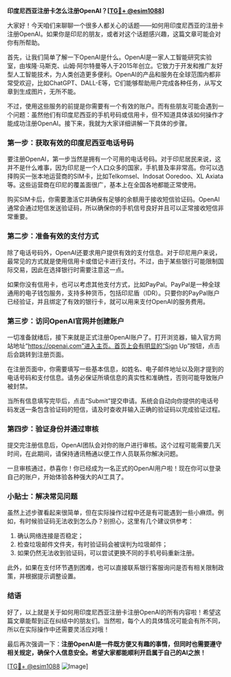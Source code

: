 **印度尼西亚注册卡怎么注册OpenAI？[[TG💪+ @esim1088](https://t.me/s/esim1088)]**

大家好！今天咱们来聊聊一个很多人都关心的话题——如何用印度尼西亚的注册卡注册OpenAI。如果你是印尼的朋友，或者对这个话题感兴趣，这篇文章可能会对你有所帮助。

首先，让我们简单了解一下OpenAI是什么。OpenAI是一家人工智能研究实验室，由埃隆·马斯克、山姆·阿尔特曼等人于2015年创立。它致力于开发和推广友好型人工智能技术，为人类创造更多便利。OpenAI的产品和服务在全球范围内都非常受欢迎，比如ChatGPT、DALL-E等，它们能够帮助用户完成各种任务，从写文章到生成图片，无所不能。

不过，使用这些服务的前提是你需要有一个有效的账户。而有些朋友可能会遇到一个问题：虽然他们有印度尼西亚的手机号码或信用卡，但不知道具体该如何操作才能成功注册OpenAI。接下来，我就为大家详细讲解一下具体的步骤。

### 第一步：获取有效的印度尼西亚电话号码

要注册OpenAI，第一步当然是拥有一个可用的电话号码。对于印尼居民来说，这并不是什么难事，因为印尼是一个人口众多的国家，手机普及率非常高。你可以选择购买一张本地运营商的SIM卡，比如Telkomsel、Indosat Ooredoo、XL Axiata等。这些运营商在印尼的覆盖面很广，基本上在全国各地都能正常使用。

购买SIM卡后，你需要激活它并确保有足够的余额用于接收短信验证码。OpenAI通常会通过短信发送验证码，所以确保你的手机信号良好并且可以正常接收短信非常重要。

### 第二步：准备有效的支付方式

除了电话号码外，OpenAI还要求用户提供有效的支付信息。对于印尼用户来说，最常见的方式就是使用信用卡或借记卡进行支付。不过，由于某些银行可能限制国际交易，因此在选择银行时需要注意这一点。

如果你没有信用卡，也可以考虑其他支付方式，比如PayPal。PayPal是一种全球通用的电子钱包服务，支持多种货币，包括印尼盾（IDR）。只要你的PayPal账户已经验证，并且绑定了有效的银行卡，就可以用来支付OpenAI的服务费用。

### 第三步：访问OpenAI官网并创建账户

一切准备就绪后，接下来就是正式注册OpenAI账户了。打开浏览器，输入官方网站地址“https://openai.com”进入主页。首页上会有明显的“Sign Up”按钮，点击后会跳转到注册页面。

在注册页面中，你需要填写一些基本信息，如姓名、电子邮件地址以及刚才提到的电话号码和支付信息。请务必保证所填信息的真实性和准确性，否则可能导致账户被封禁。

当所有信息填写完毕后，点击“Submit”提交申请。系统会自动向你提供的电话号码发送一条包含验证码的短信，请及时查收并输入正确的验证码以完成验证过程。

### 第四步：验证身份并通过审核

提交完注册信息后，OpenAI团队会对你的账户进行审核。这个过程可能需要几天时间，在此期间，请保持通讯畅通以便工作人员联系你解决问题。

一旦审核通过，恭喜你！你已经成为一名正式的OpenAI用户啦！现在你可以登录自己的账户，开始体验各种强大的AI工具了。

### 小贴士：解决常见问题

虽然上述步骤看起来很简单，但在实际操作过程中还是有可能遇到一些小麻烦。例如，有时候验证码无法收到怎么办？别担心，这里有几个建议供参考：

1. 确认网络连接是否稳定；
2. 检查垃圾邮件文件夹，有时验证码会被误判为垃圾邮件；
3. 如果仍然无法收到验证码，可以尝试更换不同的手机号码重新注册。

此外，如果在支付环节遇到困难，也可以直接联系银行客服询问是否有相关限制政策，并根据提示调整设置。

### 结语

好了，以上就是关于如何用印度尼西亚注册卡注册OpenAI的所有内容啦！希望这篇文章能帮到正在纠结中的朋友们。当然啦，每个人的具体情况可能会有所不同，所以在实际操作中还需要灵活应对哦！

最后再次强调一下：**注册OpenAI是一件既方便又有趣的事情，但同时也需要遵守相关规定，确保个人信息安全。希望大家都能顺利开启属于自己的AI之旅！**

[[TG💪+ @esim1088](https://t.me/s/esim1088) ![Image](https://i.postimg.cc/4NQfJmqS/Snipaste-2025-05-13-00-14-12.png)]
